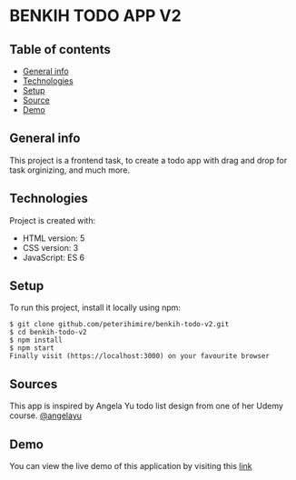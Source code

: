 # BENKIH TODO APP V2

## Table of contents

- [General info](#general-info)
- [Technologies](#technologies)
- [Setup](#setup)
- [Source](#source)
- [Demo](#demo)

## General info

This project is a frontend task, to create a todo app with drag and drop for task orginizing, and much more.

## Technologies

Project is created with:

- HTML version: 5
- CSS version: 3
- JavaScript: ES 6

## Setup

To run this project, install it locally using npm:

```
$ git clone github.com/peterihimire/benkih-todo-v2.git
$ cd benkih-todo-v2
$ npm install
$ npm start
Finally visit (https://localhost:3000) on your favourite browser
```

## Sources

This app is inspired by Angela Yu todo list design from one of her Udemy course. [@angelayu](https://www.angelayu.com)

## Demo

You can view the live demo of this application by visiting this [link](https://peterihimire.github.io/benkih-todo-v2)
